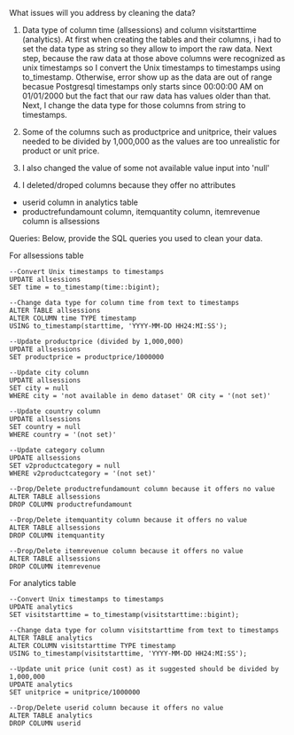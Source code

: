 What issues will you address by cleaning the data?
1. Data type of column time (allsessions) and column visitstarttime (analytics). At first when creating the tables and their columns, i had to set the data type as string so they allow to import the raw data. Next step, because the raw data at those above columns were recognized as unix timestamps so I convert the Unix timestamps to timestamps using to_timestamp. Otherwise, error show up as the data are out of range becasue Postgresql timestamps only starts since 00:00:00 AM on 01/01/2000 but the fact that our raw data has values older than that. Next, I change the data type for those columns from string to timestamps.

2. Some of the columns such as productprice and unitprice, their values needed to be divided by 1,000,000 as the values are too unrealistic for product or unit price.

3. I also changed the value of some not available value input into 'null'

4. I deleted/droped columns because they offer no attributes

- userid column in analytics table
- productrefundamount column, itemquantity column, itemrevenue column is allsessions 


Queries:
Below, provide the SQL queries you used to clean your data.

For allsessions table

```
--Convert Unix timestamps to timestamps
UPDATE allsessions
SET time = to_timestamp(time::bigint);
```
```
--Change data type for column time from text to timestamps
ALTER TABLE allsessions
ALTER COLUMN time TYPE timestamp 
USING to_timestamp(starttime, 'YYYY-MM-DD HH24:MI:SS');
```
```
--Update productprice (divided by 1,000,000)
UPDATE allsessions 
SET productprice = productprice/1000000
```
```
--Update city column 
UPDATE allsessions 
SET city = null
WHERE city = 'not available in demo dataset' OR city = '(not set)'
```
```
--Update country column 
UPDATE allsessions 
SET country = null
WHERE country = '(not set)'
```
```
--Update category column 
UPDATE allsessions 
SET v2productcategory = null
WHERE v2productcategory = '(not set)'
```
```
--Drop/Delete productrefundamount column because it offers no value
ALTER TABLE allsessions
DROP COLUMN productrefundamount
```
```
--Drop/Delete itemquantity column because it offers no value
ALTER TABLE allsessions
DROP COLUMN itemquantity
```
```
--Drop/Delete itemrevenue column because it offers no value
ALTER TABLE allsessions
DROP COLUMN itemrevenue
```

For analytics table

```
--Convert Unix timestamps to timestamps
UPDATE analytics 
SET visitstarttime = to_timestamp(visitstarttime::bigint);
```
```
--Change data type for column visitstarttime from text to timestamps
ALTER TABLE analytics
ALTER COLUMN visitstarttime TYPE timestamp 
USING to_timestamp(visitstarttime, 'YYYY-MM-DD HH24:MI:SS');
```
```
--Update unit price (unit cost) as it suggested should be divided by 1,000,000
UPDATE analytics 
SET unitprice = unitprice/1000000
```
```
--Drop/Delete userid column because it offers no value
ALTER TABLE analytics
DROP COLUMN userid
```
